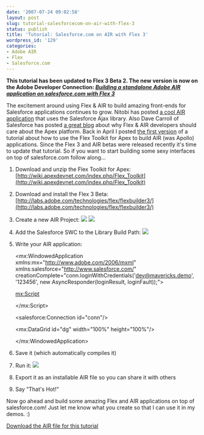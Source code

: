 ```yaml
---
date: '2007-07-24 09:02:58'
layout: post
slug: tutorial-salesforcecom-on-air-with-flex-3
status: publish
title: 'Tutorial: Salesforce.com on AIR with Flex 3'
wordpress_id: '129'
categories:
- Adobe AIR
- Flex
- Salesforce.com
---
```


**This tutorial has been updated to Flex 3 Beta 2.  The new version is now on the Adobe Developer Connection:
[_Building a standalone Adobe AIR application on salesforce.com with Flex 3_](http://www.adobe.com/devnet/flex/articles/flex_air_salesforce.html)**


The excitement around using Flex & AIR to build amazing front-ends for Salesforce applications continues to grow.  Nitobi has posted [a cool AIR application](http://blogs.nitobi.com/andre/index.php/2007/07/20/offline-salesforcecom-with-air-and-ajax/) that uses the Salesforce Ajax library.  Also Dave Carroll of Salesforce has posted [a great blog](http://blog.sforce.com/sforce/2007/07/why-flexair-dev.html) about why Flex & AIR developers should care about the Apex platform.  Back in April I posted [the first version](http://www.jamesward.org/wordpress/2007/04/17/the-open-source-flex-and-apollo-toolkit-for-salesforcecom/) of a tutorial about how to use the Flex Toolkit for Apex to build AIR (was Apollo) applications.  Since the Flex 3 and AIR betas were released recently it's time to update that tutorial.  So if you want to start building some sexy interfaces on top of salesforce.com follow along...

1. Download and unzip the Flex Toolkit for Apex:
[http://wiki.apexdevnet.com/index.php/Flex_Toolkit](http://wiki.apexdevnet.com/index.php/Flex_Toolkit)

2. Download and install the Flex 3 Beta:
[http://labs.adobe.com/technologies/flex/flexbuilder3/](http://labs.adobe.com/technologies/flex/flexbuilder3/)

3. Create a new AIR Project:
![](http://www.jamesward.org/wordpress/wp-content/uploads/2007/07/step1.jpg)
![](http://www.jamesward.org/wordpress/wp-content/uploads/2007/07/step2.jpg)

4. Add the Salesforce SWC to the Library Build Path:
![](http://www.jamesward.org/wordpress/wp-content/uploads/2007/07/step3.jpg)

5. Write your AIR application:

    
    <?xml version="1.0" encoding="utf-8"?>
    <mx:WindowedApplication xmlns:mx="http://www.adobe.com/2006/mxml" xmlns:salesforce="http://www.salesforce.com/"
      creationComplete="conn.loginWithCredentials('dev@mavericks.demo', '123456', new AsyncResponder(loginResult, loginFault));">
    
      <mx:Script>
      <![CDATA[
      import mx.controls.Alert;
      import com.salesforce.results.QueryResult;
      import com.salesforce.AsyncResponder;
    
      private function loginResult(result:Object):void
      {
        conn.query("SELECT Id, Contact.Firstname, Contact.Lastname FROM Contact",
          new AsyncResponder(queryResult));
      }
    
      private function loginFault(fault:Object):void
      {
        Alert.show("Login error!");
      }
    
      private function queryResult(qr:QueryResult):void
      {
        dg.dataProvider = qr.records;
      }
    
      ]]>
      </mx:Script>
    
      <salesforce:Connection id="conn"/>
    
      <mx:DataGrid id="dg" width="100%" height="100%"/>
    
    </mx:WindowedApplication>



6. Save it (which automatically compiles it)

7. Run it:
![](http://www.jamesward.org/wordpress/wp-content/uploads/2007/07/step4.jpg)

8. Export it as an installable AIR file so you can share it with others

9. Say "That's Hot!"

Now go ahead and build some amazing Flex and AIR applications on top of salesforce.com!  Just let me know what you create so that I can use it in my demos.  :)

[Download the AIR file for this tutorial](/downloads/sf_air.air)
